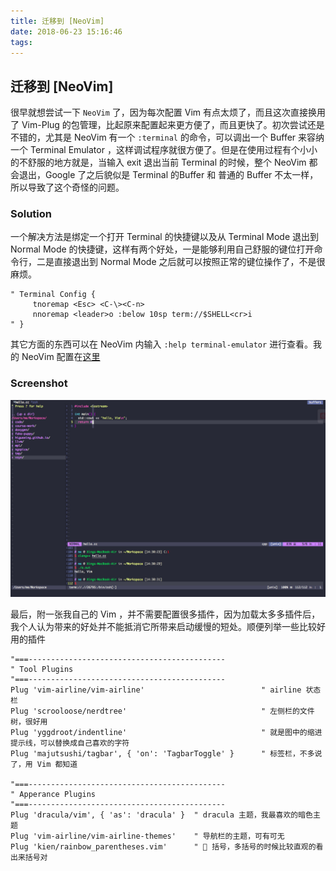 ```yaml
---
title: 迁移到 [NeoVim]
date: 2018-06-23 15:16:46
tags:
---
```


## 迁移到 [NeoVim]

很早就想尝试一下 `NeoVim` 了，因为每次配置 Vim 有点太烦了，而且这次直接换用了 Vim-Plug 的包管理，比起原来配置起来更方便了，而且更快了。初次尝试还是不错的，尤其是 NeoVim 有一个 `:terminal` 的命令，可以调出一个 Buffer 来容纳一个 Terminal Emulator ，这样调试程序就很方便了。但是在使用过程有个小小的不舒服的地方就是，当输入 exit 退出当前 Terminal 的时候，整个 NeoVim 都会退出，Google 了之后貌似是 Terminal 的Buffer 和 普通的 Buffer 不太一样，所以导致了这个奇怪的问题。

### Solution

一个解决方法是绑定一个打开 Terminal 的快捷键以及从 Terminal Mode 退出到 Normal Mode 的快捷键，这样有两个好处，一是能够利用自己舒服的键位打开命令行，二是直接退出到 Normal Mode 之后就可以按照正常的键位操作了，不是很麻烦。

```vim
" Terminal Config {
     tnoremap <Esc> <C-\><C-n>
     nnoremap <leader>o :below 10sp term://$SHELL<cr>i
" }
```

其它方面的东西可以在 NeoVim 内输入 `:help terminal-emulator` 进行查看。我的 NeoVim 配置在[这里](https://github.com/Higuoxing/dot-file/blob/master/.nvim/init.vim)

### Screenshot

![VimShot](./vim_shot.jpg)

最后，附一张我自己的 Vim ，并不需要配置很多插件，因为加载太多多插件后，我个人认为带来的好处并不能抵消它所带来启动缓慢的短处。顺便列举一些比较好用的插件

```vim
"===--------------------------------------------
" Tool Plugins
"===--------------------------------------------
Plug 'vim-airline/vim-airline'                          " airline 状态栏
Plug 'scrooloose/nerdtree'                              " 左侧栏的文件树，很好用
Plug 'yggdroot/indentline'                              " 就是图中的缩进提示线，可以替换成自己喜欢的字符
Plug 'majutsushi/tagbar', { 'on': 'TagbarToggle' }      " 标签栏，不多说了，用 Vim 都知道

"===--------------------------------------------
" Apperance Plugins
"===--------------------------------------------
Plug 'dracula/vim', { 'as': 'dracula' }  " dracula 主题，我最喜欢的暗色主题
Plug 'vim-airline/vim-airline-themes'    " 导航栏的主题，可有可无
Plug 'kien/rainbow_parentheses.vim'      " 🌈 括号，多括号的时候比较直观的看出来括号对
```
